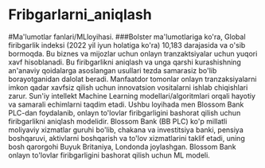 # Fribgarlarni_aniqlash

#Ma'lumotlar fanlari/MLloyihasi. 
###Bolster ma'lumotlariga ko'ra, Global firibgarlik indeksi (2022 yil iyun holatiga ko'ra) 10,183 darajasida va o'sib bormoqda. Bu biznes va mijozlar uchun onlayn tranzaktsiyalar uchun yuqori xavf hisoblanadi. Bu firibgarlikni aniqlash va unga qarshi kurashishning an'anaviy qoidalarga asoslangan usullari tezda samarasiz bo'lib borayotganidan dalolat beradi. Manfaatdor tomonlar onlayn tranzaksiyalarni imkon qadar xavfsiz qilish uchun innovatsion vositalarni ishlab chiqishlari zarur. Sun'iy intellekt Machine Learning modellari/algoritmlari orqali hayotiy va samarali echimlarni taqdim etadi. Ushbu loyihada men Blossom Bank PLC-dan foydalanib, onlayn to'lovlar firibgarligini bashorat qilish uchun firibgarlikni aniqlash modelidir. Blossom Bank (BB PLC) ko'p millatli moliyaviy xizmatlar guruhi bo'lib, chakana va investitsiya banki, pensiya boshqaruvi, aktivlarni boshqarish va to'lov xizmatlarini taklif etadi, uning bosh qarorgohi Buyuk Britaniya, Londonda joylashgan. Blossom Bank onlayn to'lovlar firibgarligini bashorat qilish uchun ML modeli. 
